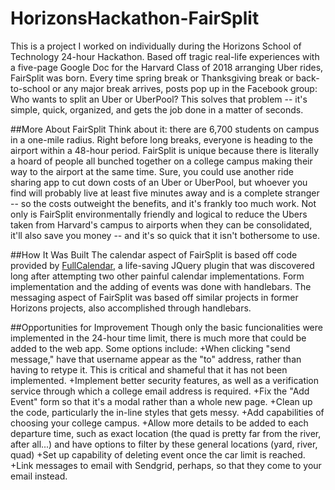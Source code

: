# HorizonsHackathon-FairSplit

This is a project I worked on individually during the Horizons School of Technology 24-hour Hackathon. Based off tragic real-life experiences with a five-page Google Doc for the Harvard Class of 2018 arranging Uber rides, FairSplit was born. Every time spring break or Thanksgiving break or back-to-school or any major break arrives, posts pop up in the Facebook group: Who wants to split an Uber or UberPool? This solves that problem -- it's simple, quick, organized, and gets the job done in a matter of seconds.

##More About FairSplit
Think about it: there are 6,700 students on campus in a one-mile radius. Right before long breaks, everyone is heading to the airport within a 48-hour period. FairSplit is unique because there is literally a hoard of people all bunched together on a college campus making their way to the airport at the same time. Sure, you could use another ride sharing app to cut down costs of an Uber or UberPool, but whoever you find will probably live at least five minutes away and is a complete stranger -- so the costs outweight the benefits, and it's frankly too much work. Not only is FairSplit environmentally friendly and logical to reduce the Ubers taken from Harvard's campus to airports when they can be consolidated, it'll also save you money -- and it's so quick that it isn't bothersome to use. 

##How It Was Built
The calendar aspect of FairSplit is based off code provided by [FullCalendar](http://fullcalendar.io/), a life-saving JQuery plugin that was discovered long after attempting two other painful calendar implementations. Form implementation and the adding of events was done with handlebars. The messaging aspect of FairSplit was based off similar projects in former Horizons projects, also accomplished through handlebars.

##Opportunities for Improvement
Though only the basic funcionalities were implemented in the 24-hour time limit, there is much more that could be added to the web app. Some options include:
+When clicking "send message," have that username appear as the "to" address, rather than having to retype it. This is critical and shameful that it has not been implemented.
+Implement better security features, as well as a verification service through which a college email address is required.
+Fix the "Add Event" form so that it's a modal rather than a whole new page.
+Clean up the code, particularly the in-line styles that gets messy.
+Add capabilities of choosing your college campus.
+Allow more details to be added to each departure time, such as exact location (the quad is pretty far from the river, after all...) and have options to filter by these general locations (yard, river, quad)
+Set up capability of deleting event once the car limit is reached.
+Link messages to email with Sendgrid, perhaps, so that they come to your email instead.
